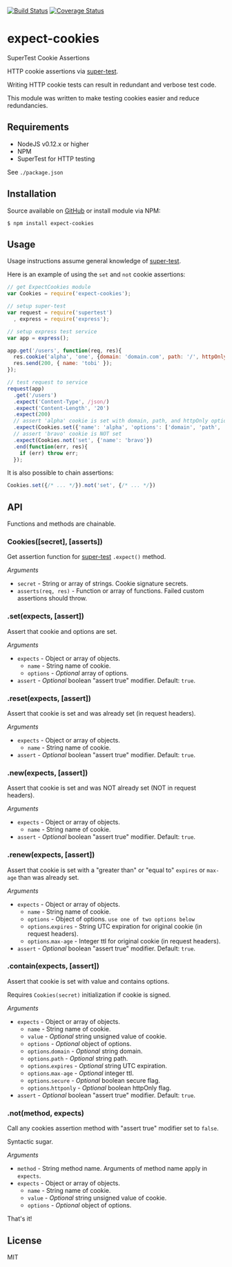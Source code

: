 [![Build Status](https://travis-ci.org/gregl83/expect-cookies.svg?branch=master)](https://travis-ci.org/gregl83/expect-cookies)
[![Coverage Status](https://coveralls.io/repos/gregl83/expect-cookies/badge.svg?branch=master&service=github)](https://coveralls.io/github/gregl83/expect-cookies?branch=master)
# expect-cookies

SuperTest Cookie Assertions

HTTP cookie assertions via [super-test](https://github.com/visionmedia/supertest).

Writing HTTP cookie tests can result in redundant and verbose test code.

This module was written to make testing cookies easier and reduce redundancies.

## Requirements

- NodeJS v0.12.x or higher
- NPM
- SuperTest for HTTP testing

See `./package.json`

## Installation

Source available on [GitHub](https://github.com/gregl83/expect-cookies) or install module via NPM:

    $ npm install expect-cookies

## Usage

Usage instructions assume general knowledge of [super-test](https://github.com/visionmedia/supertest).

Here is an example of using the `set` and `not` cookie assertions:

```js
// get ExpectCookies module
var Cookies = require('expect-cookies');

// setup super-test
var request = require('supertest')
  , express = require('express');

// setup express test service
var app = express();

app.get('/users', function(req, res){
  res.cookie('alpha', 'one', {domain: 'domain.com', path: '/', httpOnly: true});
  res.send(200, { name: 'tobi' });
});

// test request to service
request(app)
  .get('/users')
  .expect('Content-Type', /json/)
  .expect('Content-Length', '20')
  .expect(200)
  // assert 'alpha' cookie is set with domain, path, and httpOnly options
  .expect(Cookies.set({'name': 'alpha', 'options': ['domain', 'path', 'httponly']}))
  // assert 'bravo' cookie is NOT set
  .expect(Cookies.not('set', {'name': 'bravo'})
  .end(function(err, res){
    if (err) throw err;
  });
```

It is also possible to chain assertions:

```js
Cookies.set({/* ... */}).not('set', {/* ... */})
```

## API

Functions and methods are chainable.

### Cookies([secret], [asserts])

Get assertion function for [super-test](https://github.com/visionmedia/supertest) `.expect()` method.

*Arguments*

- `secret` - String or array of strings. Cookie signature secrets.
- `asserts(req, res)` - Function or array of functions. Failed custom assertions should throw. 

### .set(expects, [assert])

Assert that cookie and options are set.

*Arguments*

- `expects` - Object or array of objects.
  - `name` - String name of cookie.
  - `options` - *Optional* array of options.
- `assert` - *Optional* boolean "assert true" modifier. Default: `true`.

### .reset(expects, [assert])

Assert that cookie is set and was already set (in request headers).

*Arguments*

- `expects` - Object or array of objects.
  - `name` - String name of cookie.
- `assert` - *Optional* boolean "assert true" modifier. Default: `true`.

### .new(expects, [assert])

Assert that cookie is set and was NOT already set (NOT in request headers).

*Arguments*

- `expects` - Object or array of objects.
  - `name` - String name of cookie.
- `assert` - *Optional* boolean "assert true" modifier. Default: `true`.

### .renew(expects, [assert])

Assert that cookie is set with a "greater than" or "equal to" `expires` or `max-age` than was already set.

*Arguments*

- `expects` - Object or array of objects.
  - `name` - String name of cookie.
  - `options` - Object of options. `use one of two options below`
   - `options`.`expires` - String UTC expiration for original cookie (in request headers).
   - `options`.`max-age` - Integer ttl for original cookie (in request headers).
- `assert` - *Optional* boolean "assert true" modifier. Default: `true`.

### .contain(expects, [assert])

Assert that cookie is set with value and contains options.

Requires `Cookies(secret)` initialization if cookie is signed.

*Arguments*

- `expects` - Object or array of objects.
  - `name` - String name of cookie.
  - `value` - *Optional* string unsigned value of cookie.
  - `options` - *Optional* object of options.
   - `options`.`domain` - *Optional* string domain.
   - `options`.`path` - *Optional* string path.
   - `options`.`expires` - *Optional* string UTC expiration.
   - `options`.`max-age` - *Optional* integer ttl.
   - `options`.`secure` - *Optional* boolean secure flag.
   - `options`.`httponly` - *Optional* boolean httpOnly flag.
- `assert` - *Optional* boolean "assert true" modifier. Default: `true`.

### .not(method, expects)

Call any cookies assertion method with "assert true" modifier set to `false`.

Syntactic sugar.

*Arguments*

- `method` - String method name. Arguments of method name apply in `expects`.
- `expects` - Object or array of objects.
  - `name` - String name of cookie.
  - `value` - *Optional* string unsigned value of cookie.
  - `options` - *Optional* object of options.

That's it!

## License

MIT